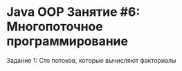 # Java OOP Занятие #6: Многопоточное программирование
Задание 1: Сто потоков, которые вычисляют факториалы